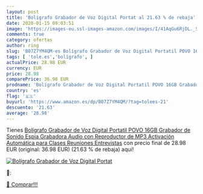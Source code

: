 ```yaml
---
layout: post
title: 'Bolígrafo Grabador de Voz Digital Portat al 21.63 % de rebaja'
date: 2020-01-15 09:03:51
image: 'https://images-eu.ssl-images-amazon.com/images/I/41AqGu6RjDL._SL200_.jpg'
comments: true
category: ofertas
author: ring
slug: 'B07Z7YM4QM-es Bolígrafo Grabador de Voz Digital Portatil POVO 16GB...'
tags: [ 'tole.es','bolígrafo', ]
actualPrice: 28.98 EUR
currency: EUR
price: 28.98
comparePrice: 36.98 EUR
prodname: 'Bolígrafo Grabador de Voz Digital Portatil POVO 16GB Grabador de Sonido Espia Grabadora Audio con Reproductor de MP3 Activación Automática para Clases Reuniones Entrevistas'
country: 'es'
flag: '🇪🇸'
buyurl: 'https://www.amazon.es/dp/B07Z7YM4QM/?tag=tolees-21'
descuento: '21.63'
average: '28.98'
---
```


Tienes [Bolígrafo Grabador de Voz Digital Portatil POVO 16GB Grabador de Sonido Espia Grabadora Audio con Reproductor de MP3 Activación Automática para Clases Reuniones Entrevistas](https://www.amazon.es/dp/B07Z7YM4QM/?tag=tolees-21) con precio final de  28.98 EUR (original: 36.98 EUR) (21.63 %  de rebaja) aqui!

[![Bolígrafo Grabador de Voz Digital Portat](https://images-eu.ssl-images-amazon.com/images/I/41AqGu6RjDL._SL200_.jpg)](https://www.amazon.es/dp/B07Z7YM4QM/?tag=tolees-21)

🔎:


[🛒 Comprar!!!](https://www.amazon.es/dp/B07Z7YM4QM/?tag=tolees-21)
